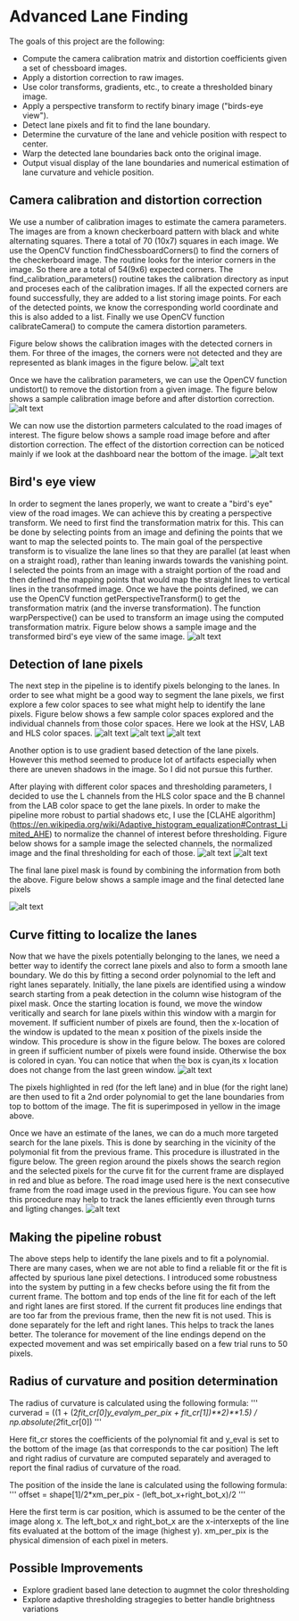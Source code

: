 # Advanced Lane Finding

The goals of this project are the following:

* Compute the camera calibration matrix and distortion coefficients given a set of chessboard images.
* Apply a distortion correction to raw images.
* Use color transforms, gradients, etc., to create a thresholded binary image.
* Apply a perspective transform to rectify binary image ("birds-eye view").
* Detect lane pixels and fit to find the lane boundary.
* Determine the curvature of the lane and vehicle position with respect to center.
* Warp the detected lane boundaries back onto the original image.
* Output visual display of the lane boundaries and numerical estimation of lane curvature and vehicle position.

[//]: # (Image References)

[image1]: ./output_images/calibration_find_corners.png
[image2]: ./output_images/calibration_result.png
[image3]: ./output_images/calibration_result_road.png
[image4]: ./output_images/perspective_projection_result.png
[image5]: ./output_images/color_space_sample1.png
[image6]: ./output_images/color_space_sample2.png
[image7]: ./output_images/color_space_sample3.png
[image8]: ./output_images/color_threshold_1.png
[image9]: ./output_images/color_threshold_2.png
[image10]: ./output_images/color_threshold_3.png
[image11]: ./output_images/lane_finding.png
[image12]: ./output_images/lane_tracking.png

## Camera calibration and distortion correction

We use a number of calibration images to estimate the camera parameters. The images are from a known checkerboard pattern with black and white
alternating squares. There a total of 70 (10x7) squares in each image. We use the OpenCV function findChessboardCorners() to find the corners
of the checkerboard image. The routine looks for the interior corners in the image. So there are a total of 54(9x6) expected corners. 
The find_calibration_parameters() routine takes the calibration directory as input and proceses each of the calibration images. If all the expected corners are found successfully, they are added to a list storing image points. For each of the detected points, we know the corresponding  world coordinate and this is also added to a list. Finally we use OpenCV function calibrateCamera() to compute the camera distortion parameters.

Figure below shows the calibration images with the detected corners in them. For three of the images, the corners were not detected and they are represented as blank images in the figure below.
![alt text][image1]

Once we have the calibration parameters, we can use the OpenCV function undistort() to remove the distortion from a given image. The figure below shows a sample calibration image before and after distortion correction.
![alt text][image2]

We can now use the distortion parmeters calculated to the road images of interest. The figure below shows a sample road image before and after distortion correction. The effect of the distortion correction can be noticed  mainly if we look at the dashboard near the bottom of the image.
![alt text][image3]

## Bird's eye view

In order to segment the lanes properly, we want to create a "bird's eye" view of the road images. We can achieve this by creating a perspective transform.  We need to first find the transformation matrix for this. This can be done by selecting points from an image and defining the points that we want to map the selected points to. The main goal of the perspective transform is to visualize the lane lines so that they are parallel (at least when on a straight road), rather than leaning inwards towards the vanishing point. I selected the points from an image with a straight portion of the road and then defined the mapping points that would map the straight lines to vertical lines in the transofrmed image. Once we have the points defined, we can use the OpenCV function getPerspectiveTransform() to get the transformation matrix (and the inverse transformation).
The function warpPerspective() can be used to transform an image using the computed transformation matrix. Figure below shows a sample image and the 
transformed bird's eye view of the same image.
![alt text][image4]

## Detection of lane pixels

The next step in the pipeline is to identify pixels belonging to the lanes. In order to see what might be a good way to segment the lane pixels, we first explore a few color spaces to see what might help to identify the lane pixels. Figure below shows a few sample color spaces explored and the individual channels from those color spaces. Here we look at the HSV, LAB and HLS color spaces.
![alt text][image5]
![alt text][image6]
![alt text][image7]

Another option is to use gradient based detection of the lane pixels. However this method seemed to produce lot of artifacts especially when there are uneven shadows in the image. So I did not pursue this further.

After playing with different color spaces and thresholding parameters, I decided to use the L channels from the HLS color space and the B channel from the LAB color space to get the lane pixels. In order to make the pipeline more robust to partial shadows etc, I use the [CLAHE algorithm] (https://en.wikipedia.org/wiki/Adaptive_histogram_equalization#Contrast_Limited_AHE) to normalize the channel of interest before thresholding. Figure below shows for a sample image the selected channels, the normalized image and the final thresholding for each of those.
![alt text][image8]
![alt text][image9]

The final lane pixel mask is found by combining the information from both the above. Figure below shows a sample image and the final detected lane pixels 

![alt text][image10]

## Curve fitting to localize the lanes

Now that we have the pixels potentially belonging to the lanes, we need a better way to identify the correct lane pixels and also to form a smooth lane boundary. We do this by fitting a second order polynomial to the left and right lanes separately. Initially, the lane pixels are identified using a window search starting from a peak detection in the column wise histogram of the pixel mask. Once the starting location is found, we move the window veritically and search for lane pixels within this window with a margin for movement. If sufficient number of pixels are found, then the x-location of the window is updated to the mean x position of the pixels inside the window. This procedure is show in the figure below. The boxes are colored in green if sufficient number of pixels were found inside. Otherwise the box is colored in cyan. You can notice that when the box is cyan,its x location does not change from the last green window.
![alt text][image11]

The pixels highlighted in red (for the left lane) and in blue (for the right lane) are then used to fit a 2nd order polynomial to get the lane boundaries from top to bottom of the image. The fit is superimposed in yellow in the image above.

Once we have an estimate of the lanes, we can do a much more targeted search for the lane pixels. This is done by searching in the vicinity of the polymonial fit from the previous frame. This procedure is illustrated in the figure below. The green region around the pixels shows the search region and the selected pixels for the curve fit for the current frame are displayed in red and blue as before. The road image used here is the next consecutive frame from the road image used in the previous figure. You can see how this procedure may help to track the lanes efficiently even through turns and ligting changes.
![alt text][image12]

## Making the pipeline robust

The above steps help to identify the lane pixels and to fit a polynomial. There are many cases, when we are not able to find a reliable fit or the fit is affected by spurious lane pixel detections. I introduced some robustness into the system by putting in a few checks before using the fit from the current frame.  The bottom and top ends of the line fit for each of the left and right lanes are first stored. If the current fit produces line endings that are too far from the previous frame, then the new fit is not used. This is done separately for the left and right lanes. This helps to track the lanes better. The tolerance for movement of the line endings depend on the expected movement and was set empirically based on a few trial runs to 50 pixels.   

## Radius of curvature and position determination

The radius of curvature is calculated using the following formula:
'''
curverad =  ((1 + (2*fit_cr[0]*y_eval*ym_per_pix + fit_cr[1])**2)**1.5) / np.absolute(2*fit_cr[0])
'''

Here fit_cr stores the coefficients of the polynomial fit and y_eval is set to the bottom of the image (as that corresponds to the car position)
The left and right radius of curvature are computed separately and averaged  to report the final radius of curvature of the road.

The position of the inside the lane is calculated using the following formula:
'''
offset = shape[1]/2*xm_per_pix - (left_bot_x+right_bot_x)/2
'''

Here the first term is car position, which is assumed to be the center of the image along x. The left_bot_x and right_bot_x are the x-interxepts of the line fits evaluated at the bottom of the image (highest y). xm_per_pix is the physical dimension of each pixel in meters.






## Possible Improvements

* Explore gradient based lane detection to augmnet the color thresholding
* Explore adaptive thresholding stragegies to better handle brightness variations